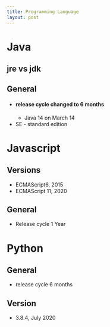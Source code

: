 ```yaml
---
title: Programming Language
layout: post
---
```

    
# Java

## jre vs jdk 

## General 
* #### release cycle changed to 6 months 
	* Java 14 on March 14 
* SE - standard edition 
# Javascript

## Versions 
* ECMAScript6, 2015 
* ECMAScript 11, 2020 

## General 
* Release cycle 1 Year 
# Python

## General 
* release cycle 6 months 

## Version 
* 3.8.4, July 2020 
